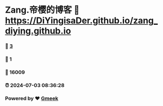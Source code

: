 # Zang.帝樱的博客 :link: https://DiYingisaDer.github.io/zang_diying.github.io 
### :page_facing_up: [3](https://DiYingisaDer.github.io/zang_diying.github.io/tag.html) 
### :speech_balloon: 1 
### :hibiscus: 16009 
### :alarm_clock: 2024-07-03 08:36:28 
### Powered by :heart: [Gmeek](https://github.com/Meekdai/Gmeek)

